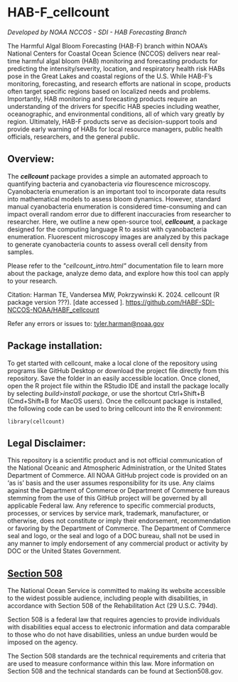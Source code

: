 # HAB-F_cellcount

*Developed by NOAA NCCOS - SDI - HAB Forecasting Branch*

The Harmful Algal Bloom Forecasting (HAB-F) branch within NOAA’s National Centers for Coastal Ocean Science (NCCOS) delivers near real-time harmful algal bloom (HAB) monitoring and forecasting products for predicting the intensity/severity, location, and respiratory health risk HABs pose in the Great Lakes and coastal regions of the U.S. While HAB-F’s monitoring, forecasting, and research efforts are national in scope, products often target specific regions based on localized needs and problems. Importantly, HAB monitoring and forecasting products require an understanding of the drivers for specific HAB species including weather, oceanographic, and environmental conditions, all of which vary greatly by region. Ultimately, HAB-F products serve as decision-support tools and provide early warning of HABs for local resource managers, public health officials, researchers, and the general public.

## Overview:
The ***cellcount*** package provides a simple an automated approach to quantifying bacteria and cyanobacteria *via* flourescence microscopy. Cyanobacteria enumeration is an important tool to incorporate data results into mathematical models to assess bloom dynamics. However, standard manual cyanobacteria enumeration is considered time-consuming and can impact overall random error due to different inaccuracies from researcher to researcher. Here, we outline a new open-source tool, ***cellcount***, a package designed for the computing language R to assist with cyanobacteria enumeration. Fluorescent microscopy images are analyzed by this package to generate cyanobacteria counts to assess overall cell density from samples.

Please refer to the *"cellcount_intro.html"* documentation file to learn more about the package, analyze demo data, and explore how this tool can apply to your research.

Citation: Harman TE, Vandersea MW, Pokrzywinski K. 2024. cellcount (R package version ???). [date accessed ]. https://github.com/HABF-SDI-NCCOS-NOAA/HABF_cellcount

Refer any errors or issues to: tyler.harman@noaa.gov

## Package installation:

To get started with cellcount, make a local clone of the repository using programs like GitHub Desktop or download the project file directly from this repository. Save the folder in an easily accessible location. Once cloned, open the R project file within the RStudio IDE and install the package locally by selecting *build*>*install package*, or use the shortcut Ctrl+Shift+B (Cmd+Shift+B for MacOS users). Once the cellcount package is installed, the following code can be used to bring cellcount into the R environment:

```{r}
library(cellcount)
```
## Legal Disclaimer:
This repository is a scientific product and is not official communication of the National Oceanic and
Atmospheric Administration, or the United States Department of Commerce. All NOAA GitHub project code is
provided on an ‘as is’ basis and the user assumes responsibility for its use. Any claims against the Department of
Commerce or Department of Commerce bureaus stemming from the use of this GitHub project will be governed
by all applicable Federal law. Any reference to specific commercial products, processes, or services by service
mark, trademark, manufacturer, or otherwise, does not constitute or imply their endorsement, recommendation or
favoring by the Department of Commerce. The Department of Commerce seal and logo, or the seal and logo of a
DOC bureau, shall not be used in any manner to imply endorsement of any commercial product or activity by
DOC or the United States Government.

## [Section 508](https://oceanservice.noaa.gov/accessibility-statement.html)

The National Ocean Service is committed to making its website accessible to the widest possible audience, including people with disabilities, in accordance with Section 508 of the Rehabilitation Act (29 U.S.C. 794d).

Section 508 is a federal law that requires agencies to provide individuals with disabilities equal access to electronic information and data comparable to those who do not have disabilities, unless an undue burden would be imposed on the agency.

The Section 508 standards are the technical requirements and criteria that are used to measure conformance within this law. More information on Section 508 and the technical standards can be found at Section508.gov.
